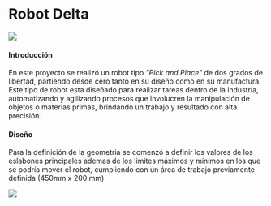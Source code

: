 # Robot Delta
![](https://lh3.googleusercontent.com/1nq-_OaXbrw3KEWxPMd9-yejqFKoOimcqHCxlqiyBCTyomgB3U0Wl270hKQqLXdh10o_=s151)
#### Introducción
En este proyecto se realizó un robot tipo *"Pick and Place"*  de dos grados de libertad, partiendo desde cero tanto en su diseño como en su manufactura. Este tipo de robot esta diseñado para realizar tareas dentro de la industría, automatizando y agilizando procesos que involucren la manipulación de objetos o materias primas, brindando un trabajo y resultado con alta precisión.
#### Diseño
Para la definición de la geometria se comenzó a definir los valores de los eslabones principales ademas de los limites máximos y minímos en los que se podría mover el robot, cumpliendo con un área de trabajo previamente definida (450mm x 200 mm)

![](https://lh3.googleusercontent.com/-3kvK1ghxHSlRkk2wpgk8bcVZEWkNOuAWiCzueSNMGzeanzq1ioEJjZuQY7oitbeMOz4=s85)
